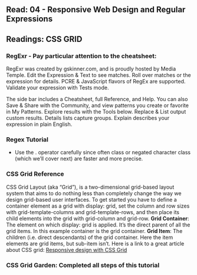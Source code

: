 ## Read: 04 - Responsive Web Design and Regular Expressions

## Readings: CSS GRID

### RegExr - Pay particular attention to the cheatsheet:
RegExr was created by gskinner.com, and is proudly hosted by Media Temple.
Edit the Expression & Text to see matches. Roll over matches or the expression for details. PCRE & JavaScript flavors of RegEx are supported. Validate your expression with Tests mode.

The side bar includes a Cheatsheet, full Reference, and Help. You can also Save & Share with the Community, and view patterns you create or favorite in My Patterns. 
Explore results with the Tools below. Replace & List output custom results. Details lists capture groups. Explain describes your expression in plain English.

### Regex Tutorial
+ Use the . operator carefully since often class or negated character class (which we’ll cover next) are faster and more precise.

### CSS Grid Reference
CSS Grid Layout (aka “Grid”), is a two-dimensional grid-based layout system that aims to do nothing less than completely change the way we design grid-based user interfaces.
To get started you have to define a container element as a grid with display: grid, set the column and row sizes with grid-template-columns and grid-template-rows, and then place its child elements into the grid with grid-column and grid-row.
**Grid Container**: The element on which display: grid is applied. It’s the direct parent of all the grid items. In this example container is the grid container.
**Grid Item**: The children (i.e. direct descendants) of the grid container. Here the item elements are grid items, but sub-item isn’t.
Here is a link to a great article about CSS grid: [Responsive design with CSS Grid](https://medium.com/samsung-internet-dev/common-responsive-layouts-with-css-grid-and-some-without-245a862f48df)

### CSS Grid Garden: Completed all steps of this tutorial
